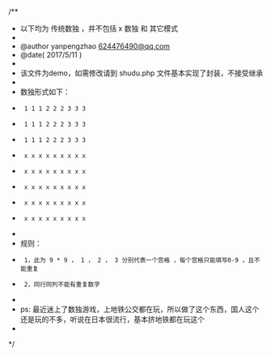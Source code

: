 /**
 *  以下均为 传统数独 ，并不包括 x 数独 和 其它模式 
 *
 * 	@author yanpengzhao 624476490@qq.com
 *  @date( 2017/5/11 )
 *
 * 	该文件为demo，如需修改请到 shudu.php 文件基本实现了封装，不接受继承
 *
 *  数独形式如下：
 *  	1 1 1 2 2 2 3 3 3
 *  	1 1 1 2 2 2 3 3 3
 *  	1 1 1 2 2 2 3 3 3
 *  	x x x x x x x x x
 *  	x x x x x x x x x
 *  	x x x x x x x x x
 *  	x x x x x x x x x
 *  	x x x x x x x x x
 *
 * 规则：
 * 		1，此为 9 * 9 ， 1 ， 2 ， 3 分别代表一个宫格 ，每个宫格只能填写0-9 ，且不能重复
 * 		2，同行同列不能有重复数字
 *
 * ps: 最近迷上了数独游戏，上地铁公交都在玩，所以做了这个东西，国人这个还是玩的不多，听说在日本很流行，基本挤地铁都在玩这个
 *  	
 */